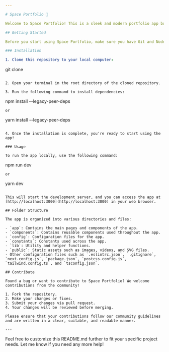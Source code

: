 ```yaml
---

# Space Portfolio 🚀

Welcome to Space Portfolio! This is a sleek and modern portfolio app built with Next.js, React, and Tailwind CSS. Showcase your projects, skills, and more with this customizable portfolio template.

## Getting Started

Before you start using Space Portfolio, make sure you have Git and Node.js installed on your computer.

### Installation

1. Clone this repository to your local computer:
   ```
   git clone <repository-url>
   ```

2. Open your terminal in the root directory of the cloned repository.

3. Run the following command to install dependencies:
   ```
   npm install --legacy-peer-deps
   ```
   or
   ```
   yarn install --legacy-peer-deps
   ```

4. Once the installation is complete, you're ready to start using the app!

### Usage

To run the app locally, use the following command:
```
npm run dev
```
or
```
yarn dev
```

This will start the development server, and you can access the app at [http://localhost:3000](http://localhost:3000) in your web browser.

## Folder Structure

The app is organized into various directories and files:

- `app`: Contains the main pages and components of the app.
- `components`: Contains reusable components used throughout the app.
- `config`: Configuration files for the app.
- `constants`: Constants used across the app.
- `lib`: Utility and helper functions.
- `public`: Static assets such as images, videos, and SVG files.
- Other configuration files such as `.eslintrc.json`, `.gitignore`, `next.config.js`, `package.json`, `postcss.config.js`, `tailwind.config.ts`, and `tsconfig.json`.

## Contribute

Found a bug or want to contribute to Space Portfolio? We welcome contributions from the community!

1. Fork the repository.
2. Make your changes or fixes.
3. Submit your changes via pull request.
4. Your changes will be reviewed before merging.

Please ensure that your contributions follow our community guidelines and are written in a clear, suitable, and readable manner.

---
```


Feel free to customize this README.md further to fit your specific project needs. Let me know if you need any more help!

